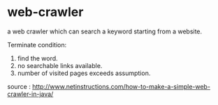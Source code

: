 # web-crawler

a web crawler which can search a keyword starting from a website.

Terminate condition:
1. find the word.
2. no searchable links available.
3. number of visited pages exceeds assumption.

source : http://www.netinstructions.com/how-to-make-a-simple-web-crawler-in-java/
